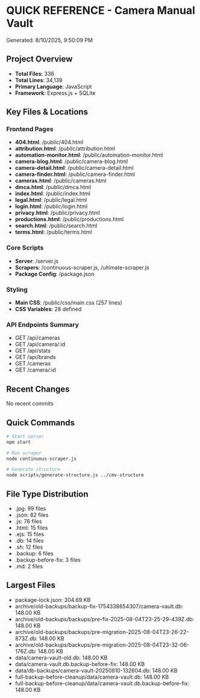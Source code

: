 # QUICK REFERENCE - Camera Manual Vault
Generated: 8/10/2025, 9:50:09 PM

## Project Overview
- **Total Files**: 336
- **Total Lines**: 34,139
- **Primary Language**: JavaScript
- **Framework**: Express.js + SQLite

## Key Files & Locations

### Frontend Pages
- **404.html**: /public/404.html
- **attribution.html**: /public/attribution.html
- **automation-monitor.html**: /public/automation-monitor.html
- **camera-blog.html**: /public/camera-blog.html
- **camera-detail.html**: /public/camera-detail.html
- **camera-finder.html**: /public/camera-finder.html
- **cameras.html**: /public/cameras.html
- **dmca.html**: /public/dmca.html
- **index.html**: /public/index.html
- **legal.html**: /public/legal.html
- **login.html**: /public/login.html
- **privacy.html**: /public/privacy.html
- **productions.html**: /public/productions.html
- **search.html**: /public/search.html
- **terms.html**: /public/terms.html

### Core Scripts
- **Server**: /server.js
- **Scrapers**: /continuous-scraper.js, /ultimate-scraper.js
- **Package Config**: /package.json

### Styling
- **Main CSS**: /public/css/main.css (257 lines)
- **CSS Variables**: 28 defined

### API Endpoints Summary
- GET /api/cameras
- GET /api/camera/:id
- GET /api/stats
- GET /api/brands
- GET /cameras
- GET /camera/:id

## Recent Changes
No recent commits

## Quick Commands
```bash
# Start server
npm start

# Run scraper
node continuous-scraper.js

# Generate structure
node scripts/generate-structure.js ../cmv-structure
```

## File Type Distribution
- .jpg: 99 files
- .json: 82 files
- .js: 78 files
- .html: 15 files
- .ejs: 15 files
- .db: 14 files
- .sh: 12 files
- .backup: 6 files
- .backup-before-fix: 3 files
- .md: 2 files

## Largest Files
- package-lock.json: 304.69 KB
- archive/old-backups/backup-fix-1754338654307/camera-vault.db: 148.00 KB
- archive/old-backups/backups/pre-fix-2025-08-04T23-25-29-439Z.db: 148.00 KB
- archive/old-backups/backups/pre-migration-2025-08-04T23-26-22-873Z.db: 148.00 KB
- archive/old-backups/backups/pre-migration-2025-08-04T23-32-06-176Z.db: 148.00 KB
- data/camera-vault-old.db: 148.00 KB
- data/camera-vault.db.backup-before-fix: 148.00 KB
- data/db-backups/camera-vault-20250810-132604.db: 148.00 KB
- full-backup-before-cleanup/data/camera-vault.db: 148.00 KB
- full-backup-before-cleanup/data/camera-vault.db.backup-before-fix: 148.00 KB

